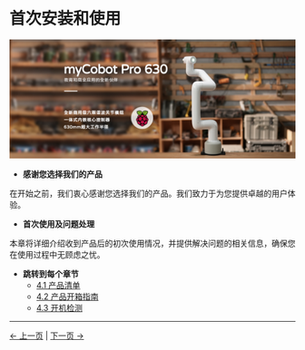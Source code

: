 # 首次安装和使用
![630宣传图](../resources/4-FirstInstallAndUse/pro%20630%20cn.png)

- **感谢您选择我们的产品**
  
在开始之前，我们衷心感谢您选择我们的产品。我们致力于为您提供卓越的用户体验。

- **首次使用及问题处理**

本章将详细介绍收到产品后的初次使用情况，并提供解决问题的相关信息，确保您在使用过程中无顾虑之忧。
- **跳转到每个章节**
   - [4.1 产品清单](4.1.1-产品清单.md)
   - [4.2 产品开箱指南](4.1.2-产品开箱.md)
   - [4.3 开机检测](4.1.3-开机检测.md)


---
[← 上一页](../3-UserNotes/3.4-FAQsandSolutions/3.4.3-software.md) | [下一页 →](./4.1-ProductStandardList.md)
